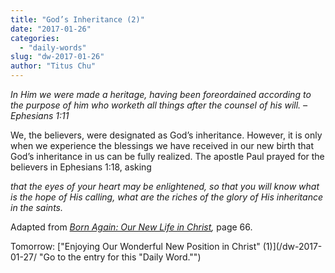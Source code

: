 ```yaml
---
title: "God’s Inheritance (2)"
date: "2017-01-26"
categories: 
  - "daily-words"
slug: "dw-2017-01-26"
author: "Titus Chu"
---
```


_In Him we were made a heritage, having been foreordained according to the purpose of him who worketh all things after the counsel of his will._ _– Ephesians 1:11_

We, the believers, were designated as God’s inheritance. However, it is only when we experience the blessings we have received in our new birth that God’s inheritance in us can be fully realized. The apostle Paul prayed for the believers in Ephesians 1:18, asking

_that the eyes of your heart may be enlightened, so that you will know what is the hope of His calling, what are the riches of the glory of His inheritance in the saints._

Adapted from _[Born Again: Our New Life in Christ](/book-born-again/ "Go to the listing for this book."),_ page 66.

Tomorrow: ["Enjoying Our Wonderful New Position in Christ" (1)](/dw-2017-01-27/ "Go to the entry for this "Daily Word."")

